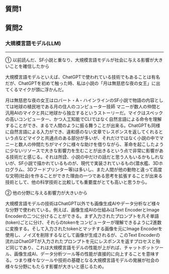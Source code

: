 ## 質問1

## 質問2

### 大規模言語モデル(LLM)
-------
① 以前読んだ、SF小説と重なり、大規模言語モデルが社会に与える影響が大きいことを確信したから

大規模言語モデルといえば、ChatGPTで使われている技術でもあることは有名だが、ChatGPTを初めて触った時、私は小説の「月は無慈悲な夜の女王」に出てくるマイクが頭に浮かんだ。

月は無慈悲な夜の女王はロバート・A・ハインラインのSF小説で物語の内容としては地球の植民地である月の住人のコンピューター技師 マニーが数人の仲間と汎用AIのマイクと共に地球から独立するというストーリーだ。マイクはスペックの高いコンピューター、かつ人工知能でCLIではなく自然言語による命令を理解することができ、まるで人間のように振る舞うことが出来る。ChatGPTも同様に自然言語による入力ができ、違和感のない文章でレスポンスを返してくれるという点などマイクと共通点のある部分が多いが、それだけではなく小説の中でマニーと数人の仲間たちがマイクに様々な助けを借りながら、革命を起こしたように少ないリソースで大きな影響力を生むことが出きるという点で非常に影響がある技術だと感じる。それは所詮、小説の中だけの話だと思う人もいるかもしれないが、SF小説で描かれているものが、現代で実装されているもの(潜水艦、3Dホログラム、3Dフードプリンター等)は多いし、また人間が他の動物と違って高度な文明(社会)を作ることができた理由の一つである思考を拡張することが出来る技術として、他の科学技術と比較しても重要度がとても高いと思うから。

② 他の分野に与える影響力が大きいから

大規模言語モデルの技術はChatGPT以外でも画像生成AIやデータ分析など様々な分野で使われている。例えば、画像生成AIの仕組みはText EncoderとImage Encoderの二つに分けることができる。まず入力されたプロンプトを凡そ単語(token)ごとに分け、それらのtokenをコンピューターが理解できるように2進数に変換する。そして入力されたtokenとマッチする画像を元にImage Encoderを使用し、ノイズを削除するなどして画像が生成されるが、このText Encoderの流れはChatGPTが入力されたプロンプトを元にレスポンスを返すプロセスと殆ど同じであり、これは大規模言語モデルの性能が上がれば、チャットボットツール、画像生成AI、データ分析ツール等の性能が直接的に向上することを意味する。つまり様々なツールや技術の基礎となる大規模言語モデルの発展が社会の様々な分野にもたらす影響が大きいと感じるため。
